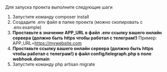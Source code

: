 Для запуска проекта выполните следующие шаги
1. Запустите команду composer install
2. Создадите .env файл в папке проекта (можно скопировать с .env.example)
3. **Проставьте в значение APP_URL в файл .env ссылку вашего онлайн сервера (должно быть https чтобы работал с телеграм!)** Пример: APP_URL=https://mywebsite.com
4. **Проставьте ссылку вашего онлайн сервера (должно быть https чтобы работал с телеграм!) в файл config/telegraph.php в поле webhook.domain**
5. Запустите команду php artisan migrate
